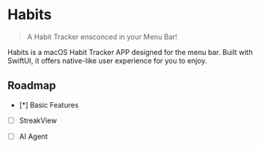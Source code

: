 # Habits

> A Habit Tracker ensconced in your Menu Bar!

Habits is a macOS Habit Tracker APP designed for the menu bar. Built with SwiftUI, it offers native-like user experience for you to enjoy.

## Roadmap

- [*] Basic Features
- [ ] StreakView
- [ ] AI Agent

